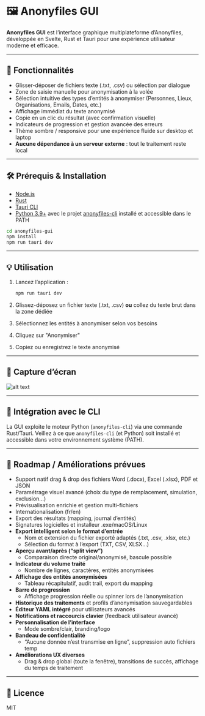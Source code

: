 # 🖼️ Anonyfiles GUI

**Anonyfiles GUI** est l’interface graphique multiplateforme d’Anonyfiles,
développée en Svelte, Rust et Tauri pour une expérience utilisateur moderne et efficace.

---

## 🚀 Fonctionnalités

* Glisser-déposer de fichiers texte (.txt, .csv) ou sélection par dialogue
* Zone de saisie manuelle pour anonymisation à la volée
* Sélection intuitive des types d’entités à anonymiser (Personnes, Lieux, Organisations, Emails, Dates, etc.)
* Affichage immédiat du texte anonymisé
* Copie en un clic du résultat (avec confirmation visuelle)
* Indicateurs de progression et gestion avancée des erreurs
* Thème sombre / responsive pour une expérience fluide sur desktop et laptop
* **Aucune dépendance à un serveur externe** : tout le traitement reste local

---

## 🛠️ Prérequis & Installation

* [Node.js](https://nodejs.org/)
* [Rust](https://www.rust-lang.org/tools/install)
* [Tauri CLI](https://tauri.app/v1/guides/getting-started/prerequisites/)
* [Python 3.9+](https://www.python.org/downloads/) avec le projet [anonyfiles-cli](https://github.com/simongrossi/anonyfiles) installé et accessible dans le PATH

```sh
cd anonyfiles-gui
npm install
npm run tauri dev
```

---

## 💡 Utilisation

1. Lancez l’application :

   ```sh
   npm run tauri dev
   ```
2. Glissez-déposez un fichier texte (.txt, .csv) **ou** collez du texte brut dans la zone dédiée
3. Sélectionnez les entités à anonymiser selon vos besoins
4. Cliquez sur "Anonymiser"
5. Copiez ou enregistrez le texte anonymisé

---

## 📸 Capture d’écran

![alt text](https://i.imgur.com/prsZuAy.jpeg)

---

## 🤖 Intégration avec le CLI

La GUI exploite le moteur Python (`anonyfiles-cli`) via une commande Rust/Tauri.
Veillez à ce que `anonyfiles-cli` (et Python) soit installé et accessible dans votre environnement système (PATH).

---

## 🧩 Roadmap / Améliorations prévues

* Support natif drag & drop des fichiers Word (.docx), Excel (.xlsx), PDF et JSON  
* Paramétrage visuel avancé (choix du type de remplacement, simulation, exclusion...)  
* Prévisualisation enrichie et gestion multi-fichiers  
* Internationalisation (fr/en)  
* Export des résultats (mapping, journal d’entités)  
* Signatures logicielles et installeur .exe/macOS/Linux  
* **Export intelligent selon le format d’entrée**  
  - Nom et extension du fichier exporté adaptés (.txt, .csv, .xlsx, etc.)  
  - Sélection du format à l’export (TXT, CSV, XLSX…)  
* **Aperçu avant/après (“split view”)**  
  - Comparaison directe original/anonymisé, bascule possible  
* **Indicateur du volume traité**  
  - Nombre de lignes, caractères, entités anonymisées  
* **Affichage des entités anonymisées**  
  - Tableau récapitulatif, audit trail, export du mapping  
* **Barre de progression**  
  - Affichage progression réelle ou spinner lors de l’anonymisation  
* **Historique des traitements** et profils d’anonymisation sauvegardables  
* **Éditeur YAML intégré** pour utilisateurs avancés  
* **Notifications et raccourcis clavier** (feedback utilisateur avancé)  
* **Personnalisation de l’interface**  
  - Mode sombre/clair, branding/logo  
* **Bandeau de confidentialité**  
  - “Aucune donnée n’est transmise en ligne”, suppression auto fichiers temp  
* **Améliorations UX diverses**  
  - Drag & drop global (toute la fenêtre), transitions de succès, affichage du temps de traitement  


---

## 📜 Licence

MIT
